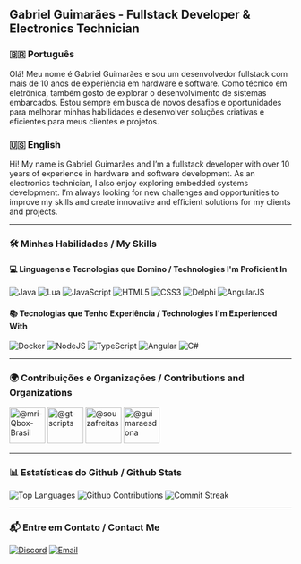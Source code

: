 ## Gabriel Guimarães - Fullstack Developer & Electronics Technician

### 🇧🇷 **Português**
Olá! Meu nome é Gabriel Guimarães e sou um desenvolvedor fullstack com mais de 10 anos de experiência em hardware e software. Como técnico em eletrônica, também gosto de explorar o desenvolvimento de sistemas embarcados. Estou sempre em busca de novos desafios e oportunidades para melhorar minhas habilidades e desenvolver soluções criativas e eficientes para meus clientes e projetos.

### 🇺🇸 **English**
Hi! My name is Gabriel Guimarães and I’m a fullstack developer with over 10 years of experience in hardware and software development. As an electronics technician, I also enjoy exploring embedded systems development. I’m always looking for new challenges and opportunities to improve my skills and create innovative and efficient solutions for my clients and projects.

---

### 🛠️ **Minhas Habilidades / My Skills**

#### 💻 **Linguagens e Tecnologias que Domino / Technologies I'm Proficient In**
<img alt="Java" src="https://img.shields.io/badge/java-%23ED8B00.svg?style=for-the-badge"/> <img alt="Lua" src="https://img.shields.io/badge/lua-%232C2D72.svg?style=for-the-badge"/> <img alt="JavaScript" src="https://img.shields.io/badge/javascript-%23323330.svg?style=for-the-badge"/> <img alt="HTML5" src="https://img.shields.io/badge/html5-%23E34F26.svg?style=for-the-badge"/> <img alt="CSS3" src="https://img.shields.io/badge/css3-%231572B6.svg?style=for-the-badge"/> <img alt="Delphi" src="https://img.shields.io/badge/delphi-%23EE1F35.svg?style=for-the-badge"/> <img alt="AngularJS" src="https://img.shields.io/badge/angularjs-%23E23237.svg?style=for-the-badge"/>

#### 📚 **Tecnologias que Tenho Experiência / Technologies I'm Experienced With**
<img alt="Docker" src="https://img.shields.io/badge/docker-%230db7ed.svg?style=for-the-badge"/> <img alt="NodeJS" src="https://img.shields.io/badge/nodejs-%23339933.svg?style=for-the-badge"/> <img alt="TypeScript" src="https://img.shields.io/badge/typescript-%233178C6.svg?style=for-the-badge"/> <img alt="Angular" src="https://img.shields.io/badge/angular-%23DD031.svg?style=for-the-badge"/> <img alt="C#" src="https://img.shields.io/badge/c%23-%23239120.svg?style=for-the-badge"/>

---

### 🌍 **Contribuições e Organizações / Contributions and Organizations**

<a href="https://github.com/mri-Qbox-Brasil"><img src="https://avatars.githubusercontent.com/u/164149697?s=64&amp;v=4" alt="@mri-Qbox-Brasil" size="64" height="64" width="64" data-view-component="true" class="avatar"></a>
<a href="https://github.com/gt-scripts"><img src="https://avatars.githubusercontent.com/u/108835009?s=64&amp;v=4" alt="@gt-scripts" size="64" height="64" width="64" data-view-component="true" class="avatar"></a>
<a href="https://github.com/souzafreitas"><img src="https://avatars.githubusercontent.com/u/125031213?s=64&amp;v=4" alt="@souzafreitas" size="64" height="64" width="64" data-view-component="true" class="avatar"></a>
<a href="https://github.com/guimaraesdona"><img src="https://avatars.githubusercontent.com/u/109564478?s=64&amp;v=4" alt="@guimaraesdona" size="64" height="64" width="64" data-view-component="true" class="avatar"></a>

---

### 📊 **Estatísticas do Github / Github Stats**

![Top Languages](https://github-readme-stats.vercel.app/api/top-langs?username=ggfto&show_icons=true&layout=compact&theme=dracula)
![Github Contributions](https://github-readme-stats.vercel.app/api?username=ggfto&theme=dracula&show_icons=true&hide_title=true&count_private=true)
![Commit Streak](https://github-readme-streak-stats.herokuapp.com/?user=ggfto&theme=dracula)

---

### 📬 **Entre em Contato / Contact Me**

[![Discord](https://img.shields.io/badge/Discord-7289DA?style=for-the-badge&logo=discord&logoColor=white)](https://discord.com/users/289124013375094794) 
[![Email](https://img.shields.io/badge/Email-ffffff?style=for-the-badge&logo=gmail&logoColor=black)](mailto:ggfto@outlook.com?subject=Github)

